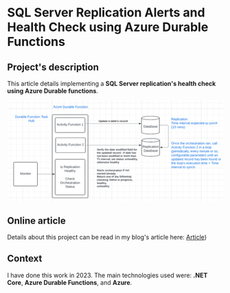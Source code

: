 # SQL Server Replication Alerts and Health Check using Azure Durable Functions 

## Project's description

This article details implementing a **SQL Server replication's health check using Azure Durable functions**.

![Components communication's diagram](./Images/replicationhealthcheck1.png)

## Online article
Details about this project can be read in my blog's article here: 
[Article](https://www.linkedin.com/pulse/sql-server-replication-alerts-health-check-using-azure-eugen-frunza-6srec/?trackingId=yvv5zVVdSsClwRosnmvtPg%3D%3D))

## Context
I have done this work in 2023. The main technologies used were: **.NET Core**, **Azure Durable Functions**, and **Azure**.
